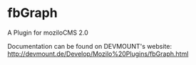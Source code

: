 fbGraph
=======

A Plugin for moziloCMS 2.0

Documentation can be found on DEVMOUNT's website:
http://devmount.de/Develop/Mozilo%20Plugins/fbGraph.html
